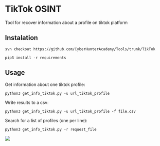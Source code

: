 # TikTok OSINT

Tool for recover information about a profile on tiktok platform

## Instalation

``` 
svn checkout https://github.com/CyberHunterAcademy/Tools/trunk/TikTok

pip3 install -r requirements
```

## Usage

Get information about one tiktok profile:
```
python3 get_info_tiktok.py -u url_tiktok_profile
```

Write results to a csv:
```
python3 get_info_tiktok.py -u url_tiktok_profile -f file.csv
```

Search for a list of profiles (one per line):
```
python3 get_info_tiktok.py -r request_file
```


![](Docs/TikTokUsage.gif)
